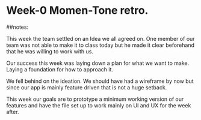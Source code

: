 # Week-0 Momen-Tone retro. 

##notes:

This week the team settled on an Idea we all agreed on. One member of our team was not able to make it to class today but he made it clear beforehand that he was willing to work with us.

Our success this week was laying down a plan for what we want to make. Laying a foundation for how to approach it.

We fell behind on the ideation. We should have had a wireframe by now but since our app is mainly feature driven that is not a huge setback.

This week our goals are to prototype a minimum working version of our features and have the file set up to work mainly on UI and UX for the week after. 

